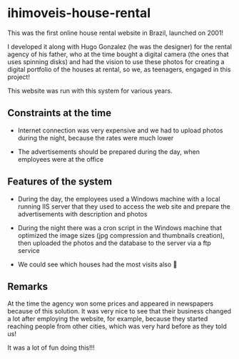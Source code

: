 # ihimoveis-house-rental

This was the first online house rental website in Brazil, launched on 2001!

I developed it along with Hugo Gonzalez (he was the designer) for the rental agency of his father, who at the time bought a digital camera (the ones that uses spinning disks) and had the vision to use these photos for creating a digital portfolio of the houses at rental, so we, as teenagers, engaged in this project!

This website was run with this system for various years.

## Constraints at the time

* Internet connection was very expensive and we had to upload photos during the night, because the rates were much lower

* The advertisements should be prepared during the day, when employees were at the office


## Features of the system

* During the day, the employees used a Windows machine with a local running IIS server that they used to access the web site and prepare the advertisements with description and photos

* During the night there was a cron script in the Windows machine that optimized the image sizes (jpg compression and thumbnails creation), then uploaded the photos and the database to the server via a ftp service

* We could see which houses had the most visits also 💪

## Remarks

At the time the agency won some prices and appeared in newspapers because of this solution. It was very nice to see that their business changed a lot after employing the website, for example, because they started reaching people from other cities, which was very hard before as they told us!

It was a lot of fun doing this!!!
